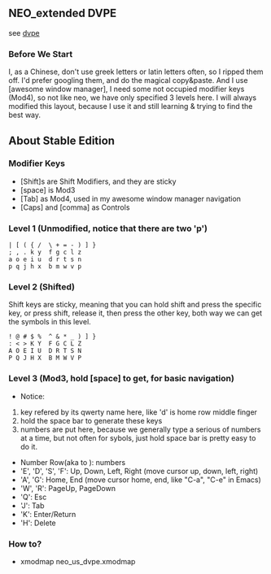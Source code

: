 ##  NEO_extended DVPE 

see [dvpe](http://github.com/district10/extended-programmer-dvorak)

### Before We Start
I, as a Chinese, don't use greek letters or latin letters often, so I ripped them off. I'd prefer googling them, and do the magical copy&paste. And I use [awesome window manager], I need some not occupied modifier keys (Mod4), so not like neo, we have only specified 3 levels here.
I will always modified this layout, because I use it and still learning & trying to find the best way.






##  About Stable Edition
### Modifier Keys

- [Shift]s are Shift Modifiers, and they are sticky
- [space] is Mod3
- [Tab] as Mod4, used in my awesome window manager navigation
- [Caps] and [comma] as Controls

### Level 1 (Unmodified, notice that there are two 'p')

```
| [ ( { /  \ + = - ) ] }
; , . k y  f g c l z
a o e i u  d r t s n
p q j h x  b m w v p 
```

### Level 2 (Shifted)

Shift keys are sticky, meaning that you can hold shift and press the specific key, or press shift, release it, then press the other key, both way we can get the symbols in this level.

```
! @ # $ %  ^ & * _ ) ] }
: < > K Y  F G C L Z 
A O E I U  D R T S N 
P Q J H X  B M W V P
``` 

### Level 3 (Mod3, hold [space] to get, for basic navigation)

- Notice: 
 1. key refered by its qwerty name here, like 'd' is home row middle finger
 2. hold the space bar to generate these keys
 3. numbers are put here, because we generally type a serious of numbers at a time, but not often for sybols, just hold space bar is pretty easy to do it.

- Number Row(aka <AE01> to <AE10>): numbers
- 'E', 'D', 'S', 'F': Up, Down, Left, Right (move cursor up, down, left, right)
- 'A', 'G': Home, End (move cursor home, end, like "C-a", "C-e" in Emacs)
- 'W', 'R': PageUp, PageDown
- 'Q': Esc
- 'J': Tab
- 'K': Enter/Return
- 'H': Delete  

### How to?

- xmodmap neo_us_dvpe.xmodmap
